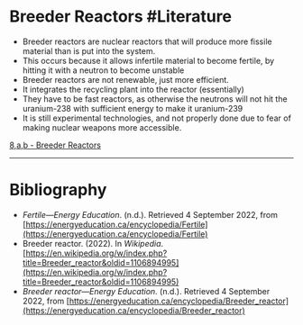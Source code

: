 # Breeder Reactors #Literature 
- Breeder reactors are nuclear reactors that will produce more fissile material than is put into the system.
- This occurs because it allows infertile material to become fertile, by hitting it with a neutron to become unstable
- Breeder reactors are not renewable, just more efficient.
- It integrates the recycling plant into the reactor (essentially)
- They have to be fast reactors, as otherwise the neutrons will not hit the uranium-238 with sufficient energy to make it uranium-239
- It is still experimental technologies, and not properly done due to fear of making nuclear weapons more accessible.

[8,a,b - Breeder Reactors](../3%20Permanent%20Notes/8,a,b%20-%20Breeder%20Reactors)

---
# Bibliography
- _Fertile—Energy Education_. (n.d.). Retrieved 4 September 2022, from [https://energyeducation.ca/encyclopedia/Fertile](https://energyeducation.ca/encyclopedia/Fertile)
- Breeder reactor. (2022). In _Wikipedia_. [https://en.wikipedia.org/w/index.php?title=Breeder_reactor&oldid=1106894995](https://en.wikipedia.org/w/index.php?title=Breeder_reactor&oldid=1106894995)
- _Breeder reactor—Energy Education_. (n.d.). Retrieved 4 September 2022, from [https://energyeducation.ca/encyclopedia/Breeder_reactor](https://energyeducation.ca/encyclopedia/Breeder_reactor)